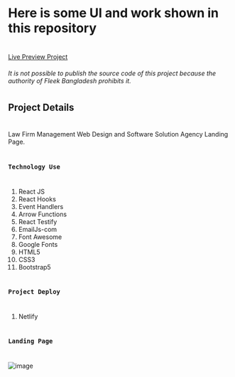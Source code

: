 # Here is some UI and work shown in this repository
#
[Live Preview Project](https://immigrotech.netlify.app/)
###### It is not possible to publish the source code of this project because the authority of Fleek Bangladesh prohibits it.
#
## Project Details
#
Law Firm Management Web Design and Software Solution Agency Landing Page. 
#
### `Technology Use`
#
1. React JS
2. React Hooks
3. Event Handlers
4. Arrow Functions
5. React Testify
6. EmailJs-com
7. Font Awesome
8. Google Fonts
9. HTML5
10. CSS3
11. Bootstrap5

#
### `Project Deploy`
#
1. Netlify
    

#
### `Landing Page`
#
![image](https://github.com/user-attachments/assets/192b854a-f405-454e-8820-59ca3f95af54)
#

